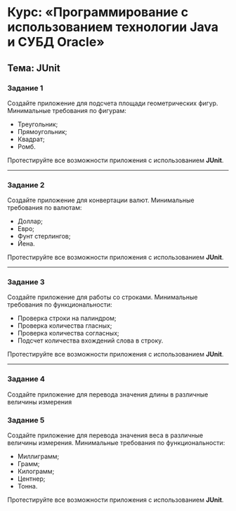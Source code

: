 # Курс: «Программирование с использованием технологии Java и СУБД Oracle»

## Тема: JUnit



### Задание 1

Создайте приложение для подсчета площади геометрических фигур. Минимальные требования по фигурам:
- Треугольник;
- Прямоугольник;
- Квадрат;
- Ромб.

Протестируйте все возможности приложения с использованием **JUnit**.

---

### Задание 2

Создайте приложение для конвертации валют. Минимальные требования по валютам:
- Доллар;
- Евро;
- Фунт стерлингов;
- Йена.

Протестируйте все возможности приложения с использованием **JUnit**.

---

### Задание 3

Создайте приложение для работы со строками. Минимальные требования по функциональности:
- Проверка строки на палиндром;
- Проверка количества гласных;
- Проверка количества согласных;
- Подсчет количества вхождений слова в строку.

Протестируйте все возможности приложения с использованием **JUnit**.

---

### Задание 4

Создайте приложение для перевода значения длины в различные величины измерения

### Задание 5

Создайте приложение для перевода значения веса в различные величины измерения. Минимальные требования по функциональности:
- Миллиграмм;
- Грамм;
- Килограмм;
- Центнер;
- Тонна.

Протестируйте все возможности приложения с использованием **JUnit**.